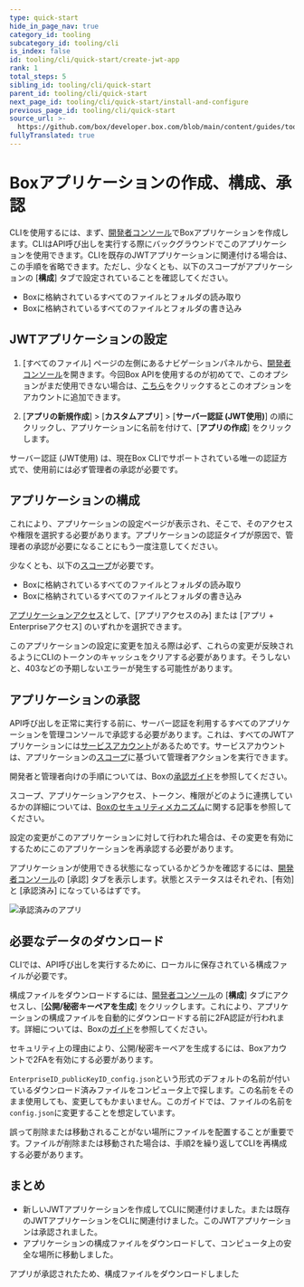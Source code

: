 ```yaml
---
type: quick-start
hide_in_page_nav: true
category_id: tooling
subcategory_id: tooling/cli
is_index: false
id: tooling/cli/quick-start/create-jwt-app
rank: 1
total_steps: 5
sibling_id: tooling/cli/quick-start
parent_id: tooling/cli/quick-start
next_page_id: tooling/cli/quick-start/install-and-configure
previous_page_id: tooling/cli/quick-start
source_url: >-
  https://github.com/box/developer.box.com/blob/main/content/guides/tooling/cli/quick-start/1-create-jwt-app.md
fullyTranslated: true
---
```

# Boxアプリケーションの作成、構成、承認

CLIを使用するには、まず、[開発者コンソール][dc]でBoxアプリケーションを作成します。CLIはAPI呼び出しを実行する際にバックグラウンドでこのアプリケーションを使用できます。CLIを既存のJWTアプリケーションに関連付ける場合は、この手順を省略できます。ただし、少なくとも、以下のスコープがアプリケーションの \[**構成**] タブで設定されていることを確認してください。

* Boxに格納されているすべてのファイルとフォルダの読み取り
* Boxに格納されているすべてのファイルとフォルダの書き込み

## JWTアプリケーションの設定

1. \[すべてのファイル] ページの左側にあるナビゲーションパネルから、[開発者コンソール][dc]を開きます。今回Box APIを使用するのが初めてで、このオプションがまだ使用できない場合は、[こちら][dc]をクリックするとこのオプションをアカウントに追加できます。

2. \[**アプリの新規作成**] > \[**カスタムアプリ**] > \[**サーバー認証 (JWT使用)**] の順にクリックし、アプリケーションに名前を付けて、\[**アプリの作成**] をクリックします。

<Message warning>

サーバー認証 (JWT使用) は、現在Box CLIでサポートされている唯一の認証方式で、使用前には必ず管理者の承認が必要です。

</Message>

## アプリケーションの構成

これにより、アプリケーションの設定ページが表示され、そこで、そのアクセスや権限を選択する必要があります。アプリケーションの認証タイプが原因で、管理者の承認が必要になることにもう一度注意してください。

少なくとも、以下の[スコープ][scopes]が必要です。

* Boxに格納されているすべてのファイルとフォルダの読み取り
* Boxに格納されているすべてのファイルとフォルダの書き込み

[アプリケーションアクセス][aa]として、\[アプリアクセスのみ] または \[アプリ + Enterpriseアクセス] のいずれかを選択できます。

<Message warning>

このアプリケーションの設定に変更を加える際は必ず、これらの変更が反映されるようにCLIのトークンのキャッシュをクリアする必要があります。そうしないと、403などの予期しないエラーが発生する可能性があります。

</Message>

## アプリケーションの承認

API呼び出しを正常に実行する前に、サーバー認証を利用するすべてのアプリケーションを管理コンソールで承認する必要があります。これは、すべてのJWTアプリケーションには[サービスアカウント][sa]があるためです。サービスアカウントは、アプリケーションの[スコープ][scopes]に基づいて管理者アクションを実行できます。

開発者と管理者向けの手順については、Boxの[承認ガイド][ag]を参照してください。

スコープ、アプリケーションアクセス、トークン、権限がどのように連携しているかの詳細については、[Boxのセキュリティメカニズム][blogpost]に関する記事を参照してください。

<Message warning>

設定の変更がこのアプリケーションに対して行われた場合は、その変更を有効にするためにこのアプリケーションを再承認する必要があります。

</Message>

アプリケーションが使用できる状態になっているかどうかを確認するには、[開発者コンソール][dc]の \[承認] タブを表示します。状態とステータスはそれぞれ、\[有効] と \[承認済み] になっているはずです。

<ImageFrame center>

![承認済みのアプリ](./app-authorized.png)

</ImageFrame>

## 必要なデータのダウンロード

CLIでは、API呼び出しを実行するために、ローカルに保存されている構成ファイルが必要です。

構成ファイルをダウンロードするには、[開発者コンソール][dc]の \[**構成**] タブにアクセスし、\[**公開/秘密キーペアを生成**] をクリックします。これにより、アプリケーションの構成ファイルを自動的にダウンロードする前に2FA認証が行われます。詳細については、Boxの[ガイド][keypair]を参照してください。

<Message warning>

セキュリティ上の理由により、公開/秘密キーペアを生成するには、Boxアカウントで2FAを有効にする必要があります。

</Message>

`EnterpriseID_publicKeyID_config.json`という形式のデフォルトの名前が付いているダウンロード済みファイルをコンピュータ上で探します。この名前をそのまま使用しても、変更してもかまいません。このガイドでは、ファイルの名前を`config.json`に変更することを想定しています。

<Message warning>

誤って削除または移動されることがない場所にファイルを配置することが重要です。ファイルが削除または移動された場合は、手順2を繰り返してCLIを再構成する必要があります。

</Message>

## まとめ

* 新しいJWTアプリケーションを作成してCLIに関連付けました。または既存のJWTアプリケーションをCLIに関連付けました。このJWTアプリケーションは承認されました。
* アプリケーションの構成ファイルをダウンロードして、コンピュータ上の安全な場所に移動しました。

<Next>

アプリが承認されたため、構成ファイルをダウンロードしました

</Next>

[dc]: https://account.box.com/developers/console

[keypair]: g://applications/custom-apps/jwt-setup/#public-and-private-key-pair

[sa]: g://authentication/user-types/service-account/

[scopes]: g://api-calls/permissions-and-errors/scopes/

[ag]: g://applications/custom-apps/app-approval/

[blogpost]: https://medium.com/box-developer-blog/box-api-understanding-security-9fcad7b1d72e

[scopes]: g://api-calls/permissions-and-errors/scopes/

[aa]: g://applications/custom-apps/jwt-setup/#application-access
